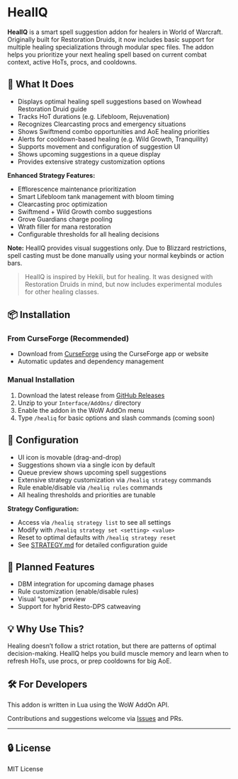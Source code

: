 # HealIQ

**HealIQ** is a smart spell suggestion addon for healers in World of Warcraft. Originally built for Restoration Druids, it now includes basic support for multiple healing specializations through modular spec files. The addon helps you prioritize your next healing spell based on current combat context, active HoTs, procs, and cooldowns.

## 🧠 What It Does

- Displays optimal healing spell suggestions based on Wowhead Restoration Druid guide
- Tracks HoT durations (e.g. Lifebloom, Rejuvenation)
- Recognizes Clearcasting procs and emergency situations
- Shows Swiftmend combo opportunities and AoE healing priorities
- Alerts for cooldown-based healing (e.g. Wild Growth, Tranquility)
- Supports movement and configuration of suggestion UI
- Shows upcoming suggestions in a queue display
- Provides extensive strategy customization options

**Enhanced Strategy Features:**
- Efflorescence maintenance prioritization
- Smart Lifebloom tank management with bloom timing
- Clearcasting proc optimization
- Swiftmend + Wild Growth combo suggestions
- Grove Guardians charge pooling
- Wrath filler for mana restoration
- Configurable thresholds for all healing decisions

**Note:** HealIQ provides visual suggestions only. Due to Blizzard restrictions, spell casting must be done manually using your normal keybinds or action bars.

> HealIQ is inspired by Hekili, but for healing. It was designed with Restoration Druids in mind, but now includes experimental modules for other healing classes.

## 📦 Installation

### From CurseForge (Recommended)
- Download from [CurseForge](https://curseforge.com) using the CurseForge app or website
- Automatic updates and dependency management

### Manual Installation
1. Download the latest release from [GitHub Releases](https://github.com/djdefi/healiq/releases)
2. Unzip to your `Interface/AddOns/` directory
3. Enable the addon in the WoW AddOn menu
4. Type `/healiq` for basic options and slash commands (coming soon)

## 🔧 Configuration

- UI icon is movable (drag-and-drop)
- Suggestions shown via a single icon by default
- Queue preview shows upcoming spell suggestions
- Extensive strategy customization via `/healiq strategy` commands
- Rule enable/disable via `/healiq rules` commands
- All healing thresholds and priorities are tunable

**Strategy Configuration:**
- Access via `/healiq strategy list` to see all settings
- Modify with `/healiq strategy set <setting> <value>`
- Reset to optimal defaults with `/healiq strategy reset`
- See [STRATEGY.md](STRATEGY.md) for detailed configuration guide

## 📜 Planned Features

- DBM integration for upcoming damage phases
- Rule customization (enable/disable rules)
- Visual “queue” preview
- Support for hybrid Resto-DPS catweaving

## 💡 Why Use This?

Healing doesn’t follow a strict rotation, but there are patterns of optimal decision-making. HealIQ helps you build muscle memory and learn when to refresh HoTs, use procs, or prep cooldowns for big AoE.

## 🛠 For Developers

This addon is written in Lua using the WoW AddOn API.

Contributions and suggestions welcome via [Issues](https://github.com/djdefi/healiq/issues) and PRs.

---

## 🔒 License

MIT License
